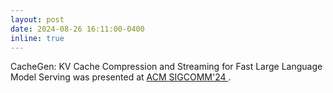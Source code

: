```yaml
---
layout: post
date: 2024-08-26 16:11:00-0400
inline: true
---
```


CacheGen: KV Cache Compression and Streaming for Fast Large Language Model Serving was presented at <a href="https://dl.acm.org/doi/10.1145/3651890.3672274"> ACM SIGCOMM'24 </a>.

